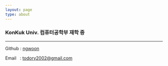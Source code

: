 ```yaml
---
layout: page
type: about
---
```


### KonKuk Univ. 컴퓨터공학부 재학 중
---

Github : [ngwoon](https://www.github.com/ngwoon)

Email&nbsp;&nbsp;&nbsp;: todory2002@gmail.com

